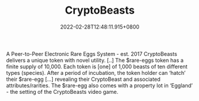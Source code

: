﻿---
title: "CryptoBeasts"
description: "Congratulations! You have stumbled upon a rare egg"
lead: "Congratulations! You have stumbled upon a rare egg"
date: 2022-02-28T12:48:11.915+0800
lastmod: 2022-02-28T12:48:11.915+0800
draft: false
featuredImage: ["100_cryptobeasts.jpg"]
score: "15"
status: "Development"
blockchain: ["Ethereum"]
nft_support: "Yes"
free_to_play: "NFT"
play_to_earn: ["Crypto"]
website: "https://www.cryptobeasts.org/?utm_source=PlayToEarn.net&utm_medium=organic&utm_campaign=gamepage"
twitter: "https://twitter.com/thecryptobeasts"
discord: "https://discord.gg/zUB8ZXKBcH"
telegram: 
github: 
youtube: 
twitch: 
facebook: 
instagram: "https://www.instagram.com/crypt0beasts/"
reddit: 
medium: 
steam: 
gitbook: 
googleplay: 
appstore: 

  
    
categories: ["games"]
games: ["Breeding","Fantasy","MMORPG"]
toc: false
pinned: false
weight: 
---
A Peer-to-Peer Electronic Rare Eggs System - est. 2017 CryptoBeasts delivers a unique token with novel utility. [..] The $rare-eggs token has a finite supply of 10,000. Each token is [one] of 1,000 beasts of ten different types (species). After a period of incubation, the token holder can ‘hatch’ their $rare-egg [...] revealing their CryptoBeast and associated attributes/rarities. The $rare-egg also comes with a property lot in ‘Eggland’ - the setting of the CryptoBeasts video game.